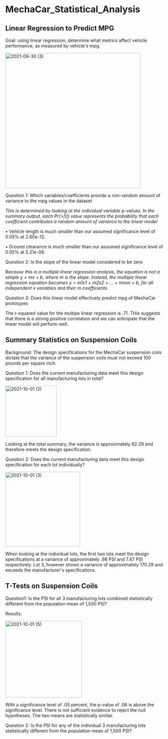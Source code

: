 # MechaCar_Statistical_Analysis

## Linear Regression to Predict MPG

Goal:  using linear regression, determine what metrics affect vehicle performance, as measured by vehicle's mpg.

<img width="425" alt="2021-09-30 (3)" src="https://user-images.githubusercontent.com/84471904/135563439-645c4a82-2b54-4d6f-823b-23e45a00ed3c.png">


Question 1:  Which variables/coefficients provide a non-random amount of variance to the mpg values in the dataset

_This is determined by looking at the individual variable p-values.  In the summary output, each Pr(>|t|) value represents the probability that each coefficient contributes a random amount of variance to the linear model_

•	Vehicle length is much smaller than our assumed significance level of 0.05% at 2.60e-12.

•	Ground clearance is much smaller than our assumed significance level of 0.05% at 5.21e-08.

Question 2:  Is the slope of the linear model considered to be zero

_Because this is a multiple linear regression analysis, the equation is not a simple y = mx + b, where m is the slope.  Instead, the multiple linear regression equation becomes y = m1x1 + m2x2 + … + mnxn + b, for all independent x variables and their m coefficients._

Question 3:  Does this linear model effectively predict mpg of MechaCar prototypes 

The r-squared value for the multipe linear regression is .71.  THis suggests that there is a strong positive correlation and we can anticipate that the linear model will perform well.  

## Summary Statistics on Suspension Coils

Background:  The design specifications for the MechaCar suspension coils dictate that the variance of the suspension coils must not exceed 100 pounds per square inch. 

Question 1: Does the current manufacturing data meet this design specification for all manufacturing lots in total?

<img width="161" alt="2021-10-01 (2)" src="https://user-images.githubusercontent.com/84471904/135667611-51dce5fa-be4a-472b-948a-1ddd53a627be.png">

Looking at the total summary, the variance is approximately 62.29 and therefore meets the design specification.


Question 2: Does the current manufacturing data meet this design specification for each lot individually? 

<img width="235" alt="2021-10-01 (3)" src="https://user-images.githubusercontent.com/84471904/135667793-f9bd88a8-e681-4c66-bd25-21d654b68b96.png">

When looking at the individual lots, the first two lots meet the design specifications at a variance of approximately .98 PSI and 7.47 PSI respectively.  Lot 3, however shows a variance of approximately 170.29 and exceeds the manufacturer's specifications.  

## T-Tests on Suspension Coils

Question1:  Is the PSI for all 3 manufacturing lots combined statistically different from the population mean of 1,500 PSI?

Results:

<img width="241" alt="2021-10-01 (5)" src="https://user-images.githubusercontent.com/84471904/135694695-180bb59b-3285-41f0-b80f-4de89987a61f.png">

With a significance level of .05 percent, the p-value of .06 is above the significance level.  There is not sufficient evidence to reject the null hypotheses.  The two means are statistically similar.  

Question 2:  Is the PSI for any of the individual 3 manufacturing lots statistically different from the population mean of 1,500 PSI?

























